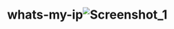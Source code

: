 # whats-my-ip![Screenshot_1](https://user-images.githubusercontent.com/103040734/161745969-a1639d7f-a062-48f8-8881-d5d924924a40.png)
